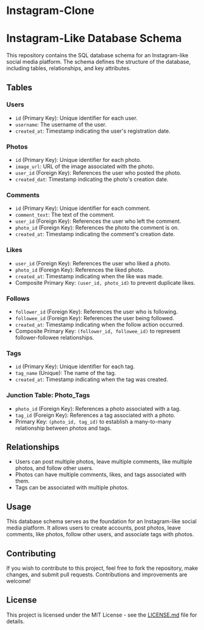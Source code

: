 # Instagram-Clone

# Instagram-Like Database Schema

This repository contains the SQL database schema for an Instagram-like social media platform. The schema defines the structure of the database, including tables, relationships, and key attributes.

## Tables

### Users
- `id` (Primary Key): Unique identifier for each user.
- `username`: The username of the user.
- `created_at`: Timestamp indicating the user's registration date.

### Photos
- `id` (Primary Key): Unique identifier for each photo.
- `image_url`: URL of the image associated with the photo.
- `user_id` (Foreign Key): References the user who posted the photo.
- `created_dat`: Timestamp indicating the photo's creation date.

### Comments
- `id` (Primary Key): Unique identifier for each comment.
- `comment_text`: The text of the comment.
- `user_id` (Foreign Key): References the user who left the comment.
- `photo_id` (Foreign Key): References the photo the comment is on.
- `created_at`: Timestamp indicating the comment's creation date.

### Likes
- `user_id` (Foreign Key): References the user who liked a photo.
- `photo_id` (Foreign Key): References the liked photo.
- `created_at`: Timestamp indicating when the like was made.
- Composite Primary Key: `(user_id, photo_id)` to prevent duplicate likes.

### Follows
- `follower_id` (Foreign Key): References the user who is following.
- `followee_id` (Foreign Key): References the user being followed.
- `created_at`: Timestamp indicating when the follow action occurred.
- Composite Primary Key: `(follower_id, followee_id)` to represent follower-followee relationships.

### Tags
- `id` (Primary Key): Unique identifier for each tag.
- `tag_name` (Unique): The name of the tag.
- `created_at`: Timestamp indicating when the tag was created.

### Junction Table: Photo_Tags
- `photo_id` (Foreign Key): References a photo associated with a tag.
- `tag_id` (Foreign Key): References a tag associated with a photo.
- Primary Key: `(photo_id, tag_id)` to establish a many-to-many relationship between photos and tags.

## Relationships

- Users can post multiple photos, leave multiple comments, like multiple photos, and follow other users.
- Photos can have multiple comments, likes, and tags associated with them.
- Tags can be associated with multiple photos.

## Usage

This database schema serves as the foundation for an Instagram-like social media platform. It allows users to create accounts, post photos, leave comments, like photos, follow other users, and associate tags with photos.

## Contributing

If you wish to contribute to this project, feel free to fork the repository, make changes, and submit pull requests. Contributions and improvements are welcome!

## License

This project is licensed under the MIT License - see the [LICENSE.md](LICENSE.md) file for details.

